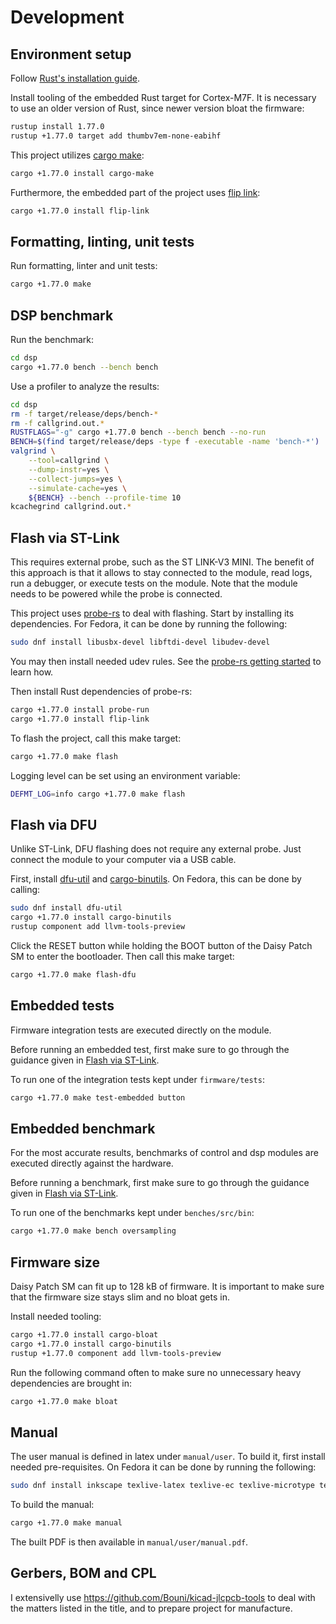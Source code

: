 # Development

## Environment setup

Follow [Rust's installation guide](https://www.rust-lang.org/tools/install).

Install tooling of the embedded Rust target for Cortex-M7F. It is necessary to
use an older version of Rust, since newer version bloat the firmware:

```sh
rustup install 1.77.0
rustup +1.77.0 target add thumbv7em-none-eabihf
```

This project utilizes [cargo make](https://github.com/sagiegurari/cargo-make):

```sh
cargo +1.77.0 install cargo-make
```

Furthermore, the embedded part of the project uses [flip
link](https://github.com/knurling-rs/flip-link):

```sh
cargo +1.77.0 install flip-link
```

## Formatting, linting, unit tests

Run formatting, linter and unit tests:

```sh
cargo +1.77.0 make
```

## DSP benchmark

Run the benchmark:

``` sh
cd dsp
cargo +1.77.0 bench --bench bench
```

Use a profiler to analyze the results:

``` sh
cd dsp
rm -f target/release/deps/bench-*
rm -f callgrind.out.*
RUSTFLAGS="-g" cargo +1.77.0 bench --bench bench --no-run
BENCH=$(find target/release/deps -type f -executable -name 'bench-*')
valgrind \
    --tool=callgrind \
    --dump-instr=yes \
    --collect-jumps=yes \
    --simulate-cache=yes \
    ${BENCH} --bench --profile-time 10
kcachegrind callgrind.out.*
```

## Flash via ST-Link

This requires external probe, such as the ST LINK-V3 MINI. The benefit of this
approach is that it allows to stay connected to the module, read logs, run a
debugger, or execute tests on the module. Note that the module needs to be
powered while the probe is connected.

This project uses [probe-rs](https://github.com/probe-rs/probe-rs) to deal with
flashing. Start by installing its dependencies. For Fedora, it can be done by
running the following:

```sh
sudo dnf install libusbx-devel libftdi-devel libudev-devel
```

You may then install needed udev rules. See the [probe-rs getting
started](https://probe.rs/docs/getting-started/probe-setup/) to learn how.

Then install Rust dependencies of probe-rs:

```sh
cargo +1.77.0 install probe-run
cargo +1.77.0 install flip-link
```

To flash the project, call this make target:

```sh
cargo +1.77.0 make flash
```

Logging level can be set using an environment variable:

```sh
DEFMT_LOG=info cargo +1.77.0 make flash
```

## Flash via DFU

Unlike ST-Link, DFU flashing does not require any external probe. Just connect
the module to your computer via a USB cable.

First, install [dfu-util](http://dfu-util.sourceforge.net/) and
[cargo-binutils](https://github.com/rust-embedded/cargo-binutils).
On Fedora, this can be done by calling:

```sh
sudo dnf install dfu-util
cargo +1.77.0 install cargo-binutils
rustup component add llvm-tools-preview
```

Click the RESET button while holding the BOOT button of the Daisy Patch SM to
enter the bootloader. Then call this make target:

```sh
cargo +1.77.0 make flash-dfu
```

## Embedded tests

Firmware integration tests are executed directly on the module.

Before running an embedded test, first make sure to go through the guidance
given in [Flash via ST-Link](#flash-via-st-link).

To run one of the integration tests kept under `firmware/tests`:

```sh
cargo +1.77.0 make test-embedded button
```

## Embedded benchmark

For the most accurate results, benchmarks of control and dsp modules are executed
directly against the hardware.

Before running a benchmark, first make sure to go through the guidance given in
[Flash via ST-Link](#flash-via-st-link).

To run one of the benchmarks kept under `benches/src/bin`:

```sh
cargo +1.77.0 make bench oversampling
```

## Firmware size

Daisy Patch SM can fit up to 128 kB of firmware. It is important to make sure that
the firmware size stays slim and no bloat gets in.

Install needed tooling:

```sh
cargo +1.77.0 install cargo-bloat
cargo +1.77.0 install cargo-binutils
rustup +1.77.0 component add llvm-tools-preview
```

Run the following command often to make sure no unnecessary heavy dependencies
are brought in:

```sh
cargo +1.77.0 make bloat
```

## Manual

The user manual is defined in latex under `manual/user`. To build it, first
install needed pre-requisites. On Fedora it can be done by running the
following:

```sh
sudo dnf install inkscape texlive-latex texlive-ec texlive-microtype texlive-pagecolor texlive-parskip texlive-titling texlive-hardwrap texlive-mdwtools
```

To build the manual:

```sh
cargo +1.77.0 make manual
```

The built PDF is then available in `manual/user/manual.pdf`.

## Gerbers, BOM and CPL

I extensivelly use https://github.com/Bouni/kicad-jlcpcb-tools to deal with the
matters listed in the title, and to prepare project for manufacture.
